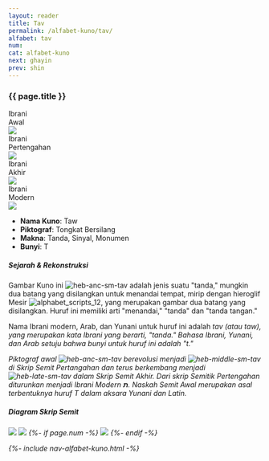 ```yaml
---
layout: reader
title: Tav 
permalink: /alfabet-kuno/tav/
alfabet: tav
num: 
cat: alfabet-kuno
next: ghayin
prev: shin
---
```


<link rel="stylesheet" type="text/css" href="{{ site.url }}/assets/css/alfabet.css">

### **{{ page.title }}**

 <div id="content-alfabet" class="container pb-3">
    <div class="row justify-content-center">
    <div class="col-3 col-md-3 text-center font-weight-bold">Ibrani<br>Awal<br>
           <img class="pt-2" src="https://www.ancient-hebrew.org/hebrew/heb-anc-lg-{{ page.alfabet }}.jpg">
    </div>
    <div class="col-3 col-md-3 text-center font-weight-bold">Ibrani<br>Pertengahan<br>
      <img class="pt-2" src="https://www.ancient-hebrew.org/hebrew/heb-middle-lg-{{ page.alfabet }}.jpg">
     </div>
    <div class="col-3 col-md-3 text-center font-weight-bold">Ibrani<br>Akhir<br>
      <img class="pt-2" src="https://www.ancient-hebrew.org/hebrew/heb-late-lg-{{ page.alfabet }}.jpg">
    </div>
    <div class="col-3 col-md-3 text-center font-weight-bold">Ibrani<br>Modern<br>
      <img class="pt-2" src="https://www.ancient-hebrew.org/hebrew/heb-modern-lg-{{ page.alfabet }}.jpg">
    </div>
  </div>
</div>
          
- **Nama Kuno**: Taw
- **Piktograf**: Tongkat Bersilang
- **Makna**: Tanda, Sinyal, Monumen
- **Bunyi**: T


##### **Sejarah & Rekonstruksi** 

Gambar Kuno ini ![heb-anc-sm-tav](https://www.ancient-hebrew.org/hebrew/heb-anc-sm-tav.jpg) adalah jenis suatu "tanda," mungkin dua batang yang disilangkan untuk menandai tempat, mirip dengan hieroglif Mesir ![alphabet_scripts_12](https://www.ancient-hebrew.org/ancient-alphabet/files/alphabet_scripts_12.gif), yang merupakan gambar dua batang yang disilangkan. Huruf ini memiliki arti "menandai," "tanda" dan "tanda tangan."

Nama Ibrani modern, Arab, dan Yunani untuk huruf ini adalah <i>_tav_ (atau _taw_), yang merupakan kata Ibrani yang berarti, "tanda." Bahasa Ibrani, Yunani, dan Arab setuju bahwa bunyi untuk huruf ini adalah "t."

Piktograf awal ![heb-anc-sm-tav](https://www.ancient-hebrew.org/hebrew/heb-anc-sm-tav.jpg) berevolusi menjadi ![heb-middle-sm-tav](https://www.ancient-hebrew.org/hebrew/heb-middle-sm-tav.jpg) di Skrip Semit Pertangahan dan terus berkembang menjadi ![heb-late-sm-tav](https://www.ancient-hebrew.org/hebrew/heb-late-sm-tav.jpg) dalam Skrip Semit Akhir. Dari skrip Semitik Pertengahan diturunkan menjadi Ibrani Modern **ת**. Naskah Semit Awal merupakan asal terbentuknya huruf T dalam aksara Yunani dan Latin.

<div id="content-chart" class="container pb-3">
    <div class="row justify-content-center">
      <div class="col-10 px-0">
        <h5 class="text-center font-weight-bold pb-2">Diagram Skrip Semit</h5>
        <div class="row justify-content-center">
        <img class="p-3 mb-4 img-thumbnail shadow" src="https://www.ancient-hebrew.org/ancient-alphabet/files/alphabet_chart_{{ page.alfabet }}_2.jpg">
        <img class="p-3 mb-4 img-thumbnail shadow" src="https://www.ancient-hebrew.org/ancient-alphabet/files/alphabet_chart_{{ page.alfabet }}_1.jpg"> 
        {%- if page.num -%}
        <img class="p-3 mb-4 img-thumbnail shadow" src="https://www.ancient-hebrew.org/alphabet/files/alephbet_evolution_{{ page.num }}.gif ">
        {%- endif -%}
        </div>
      </div>
    </div>
</div> 


{%- include nav-alfabet-kuno.html -%}
